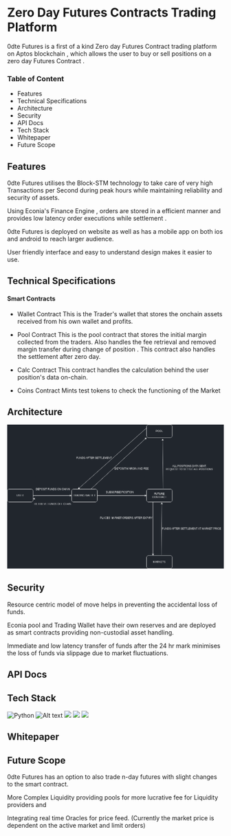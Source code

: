# Zero Day Futures Contracts Trading Platform
0dte Futures  is a first of a kind Zero day Futures Contract trading platform on Aptos blockchain , which allows the user to buy or sell positions on a zero day Futures Contract . 

### Table of Content
* Features
* Technical Specifications
* Architecture
* Security
* API Docs
* Tech Stack
* Whitepaper
* Future Scope

## Features 

0dte Futures utilises the Block-STM technology to take care of very high Transactions per Second during peak hours while maintaining reliability and security of assets.

Using Econia's Finance Engine , orders are stored in a efficient manner and provides low latency order executions while settlement .

0dte Futures is deployed on website as well as has a mobile app on both ios and android to reach larger audience.

User friendly interface and easy to understand design makes it easier to use.

## Technical Specifications


#### Smart Contracts

* Wallet Contract
This is the Trader's wallet that stores the onchain assets received from his own wallet and profits.

* Pool Contract
This is the pool contract that stores the initial margin collected from the traders. Also handles the fee retrieval and removed margin transfer during change of position . This contract also handles the settlement after zero day.

* Calc Contract
This contract handles the calculation behind the user position's data on-chain.

* Coins Contract
Mints test tokens to check the functioning of the Market



## Architecture 

<img src="./assets/2.png" alt="ARCHI" >


## Security

Resource centric model of move helps in preventing the accidental loss of funds.

Econia pool and Trading Wallet have their own reserves and are deployed as smart contracts providing non-custodial asset handling.

Immediate and low latency transfer of funds after the 24 hr mark minimises the loss of funds via slippage due to market fluctuations.

## API Docs

## Tech Stack

<img src="https://upload.wikimedia.org/wikipedia/commons/thumb/0/0a/Python.svg/2048px-Python.svg.png" alt="Python" width="50">

<img src="https://icodrops.com/wp-content/uploads/2023/04/n1wu7vCF_400x400.jpg" alt="Alt text" width="50">

<img src="https://static-00.iconduck.com/assets.00/flutter-icon-1651x2048-kopq1sul.png" width="50">

<img src="https://assets-global.website-files.com/63610769a12ca8b167ecebcf/6529f968615bdcc952ab6e3c_Aptos_Brand_Assets_-_Aptos_Foundation.png" width="50">

<img src="https://upload.wikimedia.org/wikipedia/commons/thumb/d/d4/Javascript-shield.svg/1200px-Javascript-shield.svg.png" width="50">

## Whitepaper

## Future Scope

0dte Futures has an option to also trade n-day futures with slight changes to the smart contract.

More Complex Liquidity providing pools for more lucrative fee for Liquidity providers and 

Integrating real time Oracles for price feed. (Currently the market price is dependent on the active market and limit orders)





